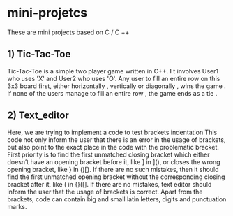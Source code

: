 # mini-projetcs
These are mini projects based on C / C ++

## 1) Tic-Tac-Toe
Tic-Tac-Toe is a simple two player game written in C++. I t involves User1 who uses 'X' and User2 who uses 'O'. Any user to fill an entire row on this 3x3 board first, either horizontally , vertically or diagonally , wins the game . If none of the users manage to fill an entire row , the game ends as a tie .


## 2) Text_editor
Here, we are trying to implement a code to test brackets indentation
This code not only inform the user that there is an error in the usage of brackets, but also point to the exact place in the code with the problematic bracket. 
First priority is to find the first unmatched closing bracket which either doesn’t have an opening bracket before it,
like ] in ](), or closes the wrong opening bracket, like } in ()[}. If there are no such mistakes, then
it should find the first unmatched opening bracket without the corresponding closing bracket after it,
like ( in {}([]. If there are no mistakes, text editor should inform the user that the usage of brackets
is correct.
Apart from the brackets, code can contain big and small latin letters, digits and punctuation marks.
